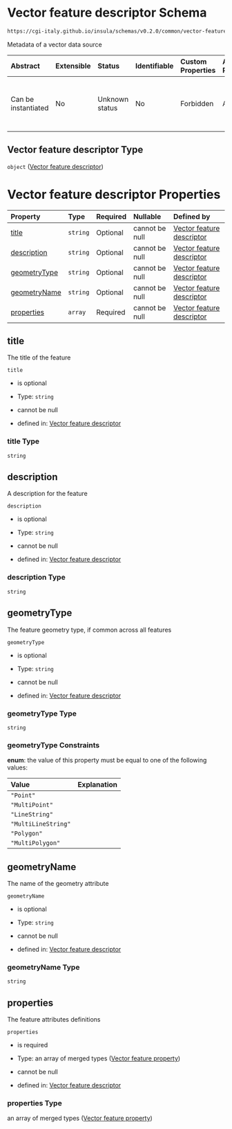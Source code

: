# Vector feature descriptor Schema

```txt
https://cgi-italy.github.io/insula/schemas/v0.2.0/common/vector-feature-descriptor.schema.json
```

Metadata of a vector data source

| Abstract            | Extensible | Status         | Identifiable | Custom Properties | Additional Properties | Access Restrictions | Defined In                                                                                                           |
| :------------------ | :--------- | :------------- | :----------- | :---------------- | :-------------------- | :------------------ | :------------------------------------------------------------------------------------------------------------------- |
| Can be instantiated | No         | Unknown status | No           | Forbidden         | Allowed               | none                | [vector-feature-descriptor.schema.json](schemas/common/vector-feature-descriptor.schema.json"open original schema") |

## Vector feature descriptor Type

`object` ([Vector feature descriptor](vector-feature-descriptor.md))

# Vector feature descriptor Properties

| Property                      | Type     | Required | Nullable       | Defined by                                                                                                                                                                                                      |
| :---------------------------- | :------- | :------- | :------------- | :-------------------------------------------------------------------------------------------------------------------------------------------------------------------------------------------------------------- |
| [title](#title)               | `string` | Optional | cannot be null | [Vector feature descriptor](vector-feature-descriptor-properties-title.md"https://cgi-italy.github.io/insula/schemas/v0.2.0/common/vector-feature-descriptor.schema.json#/properties/title")                   |
| [description](#description)   | `string` | Optional | cannot be null | [Vector feature descriptor](vector-feature-descriptor-properties-description.md"https://cgi-italy.github.io/insula/schemas/v0.2.0/common/vector-feature-descriptor.schema.json#/properties/description")       |
| [geometryType](#geometrytype) | `string` | Optional | cannot be null | [Vector feature descriptor](vector-feature-descriptor-properties-geometrytype.md"https://cgi-italy.github.io/insula/schemas/v0.2.0/common/vector-feature-descriptor.schema.json#/properties/geometryType")     |
| [geometryName](#geometryname) | `string` | Optional | cannot be null | [Vector feature descriptor](vector-feature-descriptor-properties-geometryname.md"https://cgi-italy.github.io/insula/schemas/v0.2.0/common/vector-feature-descriptor.schema.json#/properties/geometryName")     |
| [properties](#properties)     | `array`  | Required | cannot be null | [Vector feature descriptor](vector-feature-descriptor-properties-feature-attributes.md"https://cgi-italy.github.io/insula/schemas/v0.2.0/common/vector-feature-descriptor.schema.json#/properties/properties") |

## title

The title of the feature

`title`

* is optional

* Type: `string`

* cannot be null

* defined in: [Vector feature descriptor](vector-feature-descriptor-properties-title.md"https://cgi-italy.github.io/insula/schemas/v0.2.0/common/vector-feature-descriptor.schema.json#/properties/title")

### title Type

`string`

## description

A description for the feature

`description`

* is optional

* Type: `string`

* cannot be null

* defined in: [Vector feature descriptor](vector-feature-descriptor-properties-description.md"https://cgi-italy.github.io/insula/schemas/v0.2.0/common/vector-feature-descriptor.schema.json#/properties/description")

### description Type

`string`

## geometryType

The feature geometry type, if common across all features

`geometryType`

* is optional

* Type: `string`

* cannot be null

* defined in: [Vector feature descriptor](vector-feature-descriptor-properties-geometrytype.md"https://cgi-italy.github.io/insula/schemas/v0.2.0/common/vector-feature-descriptor.schema.json#/properties/geometryType")

### geometryType Type

`string`

### geometryType Constraints

**enum**: the value of this property must be equal to one of the following values:

| Value               | Explanation |
| :------------------ | :---------- |
| `"Point"`           |             |
| `"MultiPoint"`      |             |
| `"LineString"`      |             |
| `"MultiLineString"` |             |
| `"Polygon"`         |             |
| `"MultiPolygon"`    |             |

## geometryName

The name of the geometry attribute

`geometryName`

* is optional

* Type: `string`

* cannot be null

* defined in: [Vector feature descriptor](vector-feature-descriptor-properties-geometryname.md"https://cgi-italy.github.io/insula/schemas/v0.2.0/common/vector-feature-descriptor.schema.json#/properties/geometryName")

### geometryName Type

`string`

## properties

The feature attributes definitions

`properties`

* is required

* Type: an array of merged types ([Vector feature property](vector-feature-property.md))

* cannot be null

* defined in: [Vector feature descriptor](vector-feature-descriptor-properties-feature-attributes.md"https://cgi-italy.github.io/insula/schemas/v0.2.0/common/vector-feature-descriptor.schema.json#/properties/properties")

### properties Type

an array of merged types ([Vector feature property](vector-feature-property.md))
